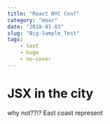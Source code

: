 ```yaml
---
title: "React NYC Conf"
category: "moar"
date: "2018-01-03"
slug: "Big-Sample_Test"
tags:
    - test
    - huge
    - no-cover
---
```


# JSX in the city

why not??!? East coast represent

